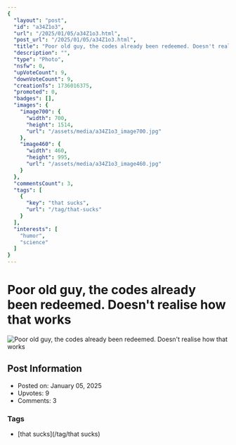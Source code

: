 ```yaml
---
{
  "layout": "post",
  "id": "a34Z1o3",
  "url": "/2025/01/05/a34Z1o3.html",
  "post_url": "/2025/01/05/a34Z1o3.html",
  "title": "Poor old guy, the codes already been redeemed. Doesn't realise how that works",
  "description": "",
  "type": "Photo",
  "nsfw": 0,
  "upVoteCount": 9,
  "downVoteCount": 9,
  "creationTs": 1736016375,
  "promoted": 0,
  "badges": [],
  "images": {
    "image700": {
      "width": 700,
      "height": 1514,
      "url": "/assets/media/a34Z1o3_image700.jpg"
    },
    "image460": {
      "width": 460,
      "height": 995,
      "url": "/assets/media/a34Z1o3_image460.jpg"
    }
  },
  "commentsCount": 3,
  "tags": [
    {
      "key": "that sucks",
      "url": "/tag/that-sucks"
    }
  ],
  "interests": [
    "humor",
    "science"
  ]
}
---
```


# Poor old guy, the codes already been redeemed. Doesn't realise how that works

![Poor old guy, the codes already been redeemed. Doesn't realise how that works](/assets/media/a34Z1o3_image700.jpg)

## Post Information

- Posted on: January 05, 2025
- Upvotes: 9
- Comments: 3

### Tags

- [that sucks](/tag/that sucks)
